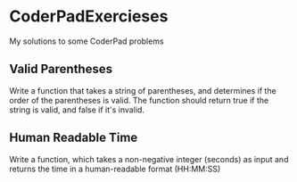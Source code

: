 # CoderPadExercieses
My solutions to some CoderPad problems

## Valid Parentheses
Write a function that takes a string of parentheses, and determines if the order of the parentheses is valid. The function should return true if the string is valid, and false if it's invalid.

## Human Readable Time
Write a function, which takes a non-negative integer (seconds) as input and returns the time in a human-readable format (HH:MM:SS)
